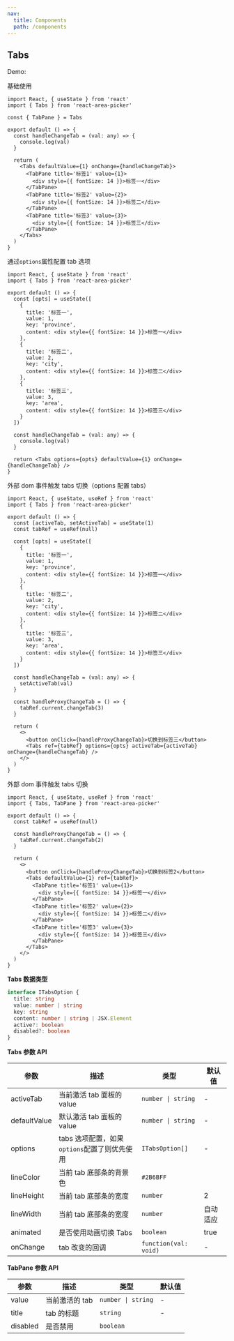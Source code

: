 ```yaml
---
nav:
  title: Components
  path: /components
---
```


## Tabs

Demo:

基础使用

```tsx
import React, { useState } from 'react'
import { Tabs } from 'react-area-picker'

const { TabPane } = Tabs

export default () => {
  const handleChangeTab = (val: any) => {
    console.log(val)
  }

  return (
    <Tabs defaultValue={1} onChange={handleChangeTab}>
      <TabPane title='标签1' value={1}>
        <div style={{ fontSize: 14 }}>标签一</div>
      </TabPane>
      <TabPane title='标签2' value={2}>
        <div style={{ fontSize: 14 }}>标签二</div>
      </TabPane>
      <TabPane title='标签3' value={3}>
        <div style={{ fontSize: 14 }}>标签三</div>
      </TabPane>
    </Tabs>
  )
}
```

通过`options`属性配置 tab 选项

```tsx
import React, { useState } from 'react'
import { Tabs } from 'react-area-picker'

export default () => {
  const [opts] = useState([
    {
      title: '标签一',
      value: 1,
      key: 'province',
      content: <div style={{ fontSize: 14 }}>标签一</div>
    },
    {
      title: '标签二',
      value: 2,
      key: 'city',
      content: <div style={{ fontSize: 14 }}>标签二</div>
    },
    {
      title: '标签三',
      value: 3,
      key: 'area',
      content: <div style={{ fontSize: 14 }}>标签三</div>
    }
  ])

  const handleChangeTab = (val: any) => {
    console.log(val)
  }

  return <Tabs options={opts} defaultValue={1} onChange={handleChangeTab} />
}
```

外部 dom 事件触发 tabs 切换（options 配置 tabs）

```tsx
import React, { useState, useRef } from 'react'
import { Tabs } from 'react-area-picker'

export default () => {
  const [activeTab, setActiveTab] = useState(1)
  const tabRef = useRef(null)

  const [opts] = useState([
    {
      title: '标签一',
      value: 1,
      key: 'province',
      content: <div style={{ fontSize: 14 }}>标签一</div>
    },
    {
      title: '标签二',
      value: 2,
      key: 'city',
      content: <div style={{ fontSize: 14 }}>标签二</div>
    },
    {
      title: '标签三',
      value: 3,
      key: 'area',
      content: <div style={{ fontSize: 14 }}>标签三</div>
    }
  ])

  const handleChangeTab = (val: any) => {
    setActiveTab(val)
  }

  const handleProxyChangeTab = () => {
    tabRef.current.changeTab(3)
  }

  return (
    <>
      <button onClick={handleProxyChangeTab}>切换到标签三</button>
      <Tabs ref={tabRef} options={opts} activeTab={activeTab} onChange={handleChangeTab} />
    </>
  )
}
```

外部 dom 事件触发 tabs 切换

```tsx
import React, { useState, useRef } from 'react'
import { Tabs, TabPane } from 'react-area-picker'

export default () => {
  const tabRef = useRef(null)

  const handleProxyChangeTab = () => {
    tabRef.current.changeTab(2)
  }

  return (
    <>
      <button onClick={handleProxyChangeTab}>切换到标签2</button>
      <Tabs defaultValue={1} ref={tabRef}>
        <TabPane title='标签1' value={1}>
          <div style={{ fontSize: 14 }}>标签一</div>
        </TabPane>
        <TabPane title='标签2' value={2}>
          <div style={{ fontSize: 14 }}>标签二</div>
        </TabPane>
        <TabPane title='标签3' value={3}>
          <div style={{ fontSize: 14 }}>标签三</div>
        </TabPane>
      </Tabs>
    </>
  )
}
```

**Tabs 数据类型**

```ts
interface ITabsOption {
  title: string
  value: number | string
  key: string
  content: number | string | JSX.Element
  active?: boolean
  disabled?: boolean
}
```

**Tabs 参数 API**

| 参数         | 描述                                         | 类型                  | 默认值   |
| ------------ | -------------------------------------------- | --------------------- | -------- |
| activeTab    | 当前激活 tab 面板的 value                    | `number \| string`    | -        |
| defaultValue | 默认激活 tab 面板的 value                    | `number \| string`    | -        |
| options      | tabs 选项配置，如果`options`配置了则优先使用 | `ITabsOption[]`       | -        |
| lineColor    | 当前 tab 底部条的背景色                      | `#2B6BFF`             |
| lineHeight   | 当前 tab 底部条的宽度                        | `number`              | 2        |
| lineWidth    | 当前 tab 底部条的宽度                        | `number`              | 自动适应 |
| animated     | 是否使用动画切换 Tabs                        | `boolean`             | true     |
| onChange     | tab 改变的回调                               | `function(val: void)` | -        |

**TabPane 参数 API**

| 参数     | 描述           | 类型               | 默认值 |
| -------- | -------------- | ------------------ | ------ |
| value    | 当前激活的 tab | `number \| string` | -      |
| title    | tab 的标题     | `string`           | -      |
| disabled | 是否禁用       | `boolean`          |
